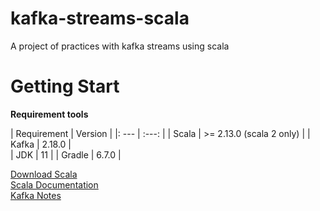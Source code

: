 # kafka-streams-scala

A project of practices with kafka streams using scala

# Getting Start

**Requirement tools**

| Requirement | Version |
|: --- | :---: |
| Scala | \>= 2.13.0 (scala 2 only) |
| Kafka | 2.18.0 |  
| JDK | 11 |
| Gradle | 6.7.0 |

[Download Scala](https://www.scala-lang.org/download/scala2.html)  
[Scala Documentation](https://docs.scala-lang.org/)  
[Kafka Notes](./docs/basic/KafkaArch.md)
